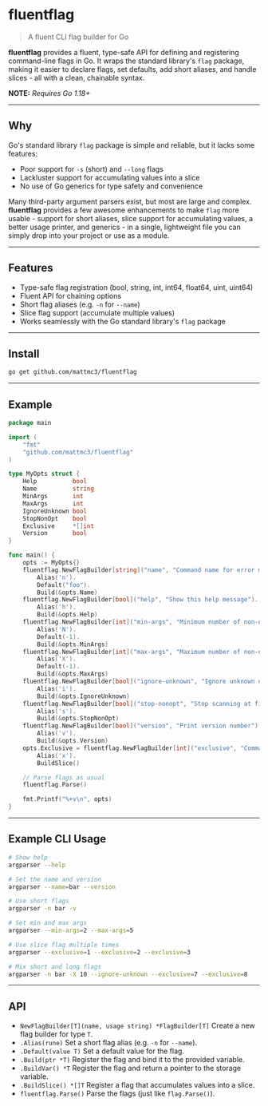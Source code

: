 # fluentflag

> A fluent CLI flag builder for Go

**fluentflag** provides a fluent, type-safe API for defining and registering command-line flags in Go. It wraps the standard library's `flag` package, making it easier to declare flags, set defaults, add short aliases, and handle slices - all with a clean, chainable syntax.

**NOTE:** _Requires Go 1.18+_

---

## Why

Go's standard library `flag` package is simple and reliable, but it lacks some features:

-   Poor support for `-s` (short) and `--long` flags
-   Lackluster support for accumulating values into a slice
-   No use of Go generics for type safety and convenience

Many third-party argument parsers exist, but most are large and complex. **fluentflag** provides a few awesome enhancements to make `flag` more usable - support for short aliases, slice support for accumulating values, a better usage printer, and generics - in a single, lightweight file you can simply drop into your project or use as a module.

---

## Features

-   Type-safe flag registration (bool, string, int, int64, float64, uint, uint64)
-   Fluent API for chaining options
-   Short flag aliases (e.g. `-n` for `--name`)
-   Slice flag support (accumulate multiple values)
-   Works seamlessly with the Go standard library's `flag` package

---

## Install

```sh
go get github.com/mattmc3/fluentflag
```

---

## Example

```go
package main

import (
    "fmt"
    "github.com/mattmc3/fluentflag"
)

type MyOpts struct {
    Help          bool
    Name          string
    MinArgs       int
    MaxArgs       int
    IgnoreUnknown bool
    StopNonOpt    bool
    Exclusive     *[]int
    Version       bool
}

func main() {
    opts := MyOpts{}
    fluentflag.NewFlagBuilder[string]("name", "Command name for error messages").
        Alias('n').
        Default("foo").
        Build(&opts.Name)
    fluentflag.NewFlagBuilder[bool]("help", "Show this help message").
        Alias('h').
        Build(&opts.Help)
    fluentflag.NewFlagBuilder[int]("min-args", "Minimum number of non-option arguments").
        Alias('N').
        Default(-1).
        Build(&opts.MinArgs)
    fluentflag.NewFlagBuilder[int]("max-args", "Maximum number of non-option arguments").
        Alias('X').
        Default(-1).
        Build(&opts.MaxArgs)
    fluentflag.NewFlagBuilder[bool]("ignore-unknown", "Ignore unknown options").
        Alias('i').
        Build(&opts.IgnoreUnknown)
    fluentflag.NewFlagBuilder[bool]("stop-nonopt", "Stop scanning at first non-option").
        Alias('s').
        Build(&opts.StopNonOpt)
    fluentflag.NewFlagBuilder[bool]("version", "Print version number").
        Alias('v').
        Build(&opts.Version)
    opts.Exclusive = fluentflag.NewFlagBuilder[int]("exclusive", "Comma-separated mutually exclusive options").
        Alias('x').
        BuildSlice()

    // Parse flags as usual
    fluentflag.Parse()

    fmt.Printf("%+v\n", opts)
}
```

---

## Example CLI Usage

```sh
# Show help
argparser --help

# Set the name and version
argparser --name=bar --version

# Use short flags
argparser -n bar -v

# Set min and max args
argparser --min-args=2 --max-args=5

# Use slice flag multiple times
argparser --exclusive=1 --exclusive=2 --exclusive=3

# Mix short and long flags
argparser -n bar -X 10 --ignore-unknown --exclusive=7 --exclusive=8
```

---

## API

-   `NewFlagBuilder[T](name, usage string) *FlagBuilder[T]`
    Create a new flag builder for type `T`.
-   `.Alias(rune)`
    Set a short flag alias (e.g. `-n` for `--name`).
-   `.Default(value T)`
    Set a default value for the flag.
-   `.Build(ptr *T)`
    Register the flag and bind it to the provided variable.
-   `.BuildVar() *T`
    Register the flag and return a pointer to the storage variable.
-   `.BuildSlice() *[]T`
    Register a flag that accumulates values into a slice.
-   `fluentflag.Parse()`
    Parse the flags (just like `flag.Parse()`).
